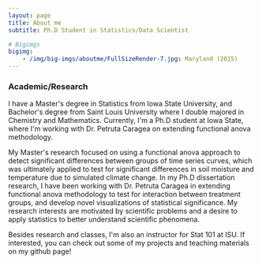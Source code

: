 ```yaml
---
layout: page
title: About me
subtitle: Ph.D Student in Statistics/Data Scientist  

# Bigimgs 
bigimg: 
    - /img/big-imgs/aboutme/FullSizeRender-7.jpg: Maryland (2015)
---
```


### Academic/Research 

I have a Master's degree in Statistics from Iowa State University, and Bachelor's degree from Saint Louis University where I double majored in Chemistry and Mathematics. Currently, I'm a Ph.D student at Iowa State, where I'm working with Dr. Petruta Caragea on extending functional anova methodology. 

My Master's research focused on using a functional anova approach to detect significant differences between groups of time series curves, which was ultimately applied to test for significant differences in soil moisture and temperature due to simulated climate change. In my Ph.D dissertation research, I have been working with Dr. Petruta Caragea in extending functional anova methodology to test for interaction between treatment groups, and develop novel visualizations of statistical significance. My research interests are motivated by scientific problems and a desire to apply statistics to better understand scientific phenomena. 

Besides research and classes, I'm also an instructor for Stat 101 at ISU. If interested, you can check out some of my projects and teaching materials on my github page!  



